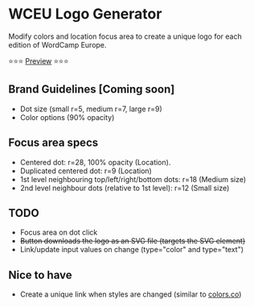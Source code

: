 # WCEU Logo Generator

Modify colors and location focus area to create a unique logo for each edition of WordCamp Europe.

⭐️⭐️⭐️ [Preview](https://lucijanblagonic.github.io/wceu-logo-generator/) ⭐️⭐️⭐️

## Brand Guidelines [Coming soon]

* Dot size (small r=5, medium r=7, large r=9)
* Color options (90% opacity)

## Focus area specs

* Centered dot: r=28, 100% opacity (Location).
* Duplicated centered dot: r=9 (Location)
* 1st level neighbouring top/left/right/bottom dots: r=18 (Medium size)
* 2nd level neighbour dots (relative to 1st level): r=12 (Small size)

## TODO

* Focus area on dot click
* ~~Button downloads the logo as an SVG file (targets the SVG element)~~
* Link/update input values on change (type="color" and type="text")

## Nice to have

* Create a unique link when styles are changed (similar to [colors.co](https://coolors.co/d7dedc-cfcfcd-9a879d-7a3b69-563440))
